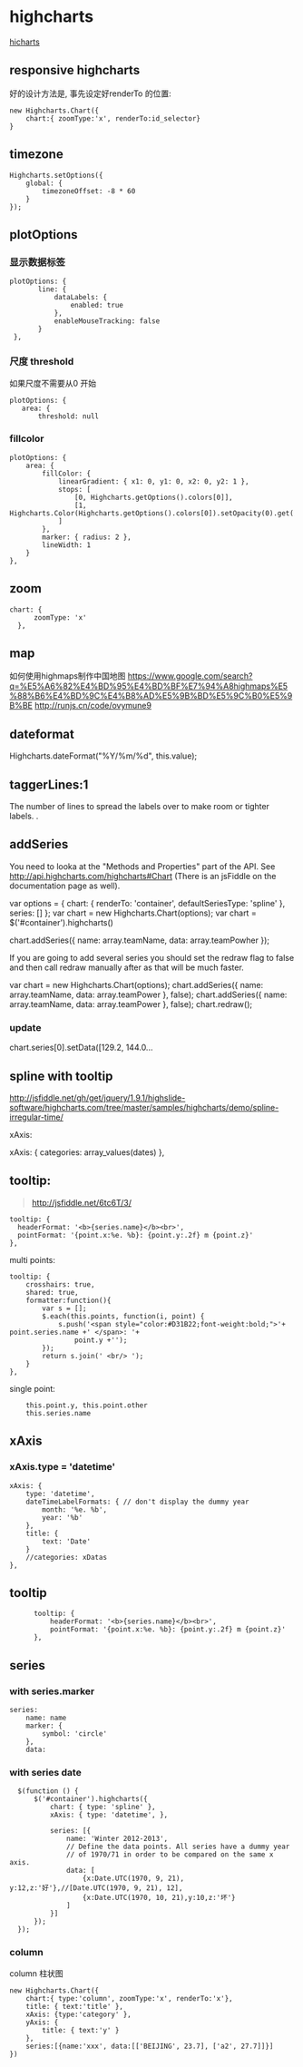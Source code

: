 # highcharts
[hicharts](/p/ria-chart-highcharts)

## responsive highcharts
好的设计方法是, 事先设定好renderTo 的位置:

    new Highcharts.Chart({
        chart:{ zoomType:'x', renderTo:id_selector}
    }

## timezone

    Highcharts.setOptions({
        global: {
            timezoneOffset: -8 * 60
        }
    });

## plotOptions

### 显示数据标签

    plotOptions: {
           line: {
               dataLabels: {
                   enabled: true
               },
               enableMouseTracking: false
           }
     },

### 尺度 threshold
如果尺度不需要从0 开始

    plotOptions: {
       area: {
           threshold: null

### fillcolor

    plotOptions: {
        area: {
            fillColor: {
                linearGradient: { x1: 0, y1: 0, x2: 0, y2: 1 },
                stops: [
                    [0, Highcharts.getOptions().colors[0]],
                    [1, Highcharts.Color(Highcharts.getOptions().colors[0]).setOpacity(0).get('rgba')]
                ]
            },
            marker: { radius: 2 },
            lineWidth: 1
        }
    },

## zoom

    chart: {
          zoomType: 'x'
      },


## map
如何使用highmaps制作中国地图
https://www.google.com/search?q=%E5%A6%82%E4%BD%95%E4%BD%BF%E7%94%A8highmaps%E5%88%B6%E4%BD%9C%E4%B8%AD%E5%9B%BD%E5%9C%B0%E5%9B%BE
http://runjs.cn/code/ovymune9


## dateformat

   Highcharts.dateFormat("%Y/%m/%d", this.value);

## taggerLines:1
 The number of lines to spread the labels over to make room or tighter labels. .

## addSeries
You need to looka at the "Methods and Properties" part of the API. See http://api.highcharts.com/highcharts#Chart (There is an jsFiddle on the documentation page as well).

  var options = {
      chart: {
          renderTo: 'container',
          defaultSeriesType: 'spline'
      },
      series: []
  };
  var chart = new Highcharts.Chart(options);
  var chart = $('#container').highcharts()

  chart.addSeries({
      name: array.teamName,
      data: array.teamPowher
  });

If you are going to add several series you should set the redraw flag to false and then call redraw manually after as that will be much faster.

  var chart = new Highcharts.Chart(options);
  chart.addSeries({
      name: array.teamName,
      data: array.teamPower
  }, false);
  chart.addSeries({
      name: array.teamName,
      data: array.teamPower
  }, false);
  chart.redraw();

### update

  chart.series[0].setData([129.2, 144.0...

## spline with tooltip
http://jsfiddle.net/gh/get/jquery/1.9.1/highslide-software/highcharts.com/tree/master/samples/highcharts/demo/spline-irregular-time/

xAxis:

  xAxis: {
      categories: array_values(dates)
  },

## tooltip:
> http://jsfiddle.net/6tc6T/3/

    tooltip: {
      headerFormat: '<b>{series.name}</b><br>',
      pointFormat: '{point.x:%e. %b}: {point.y:.2f} m {point.z}'
    },

multi points:

    tooltip: {
        crosshairs: true,
        shared: true,
        formatter:function(){
            var s = [];
            $.each(this.points, function(i, point) {
                s.push('<span style="color:#D31B22;font-weight:bold;">'+ point.series.name +' </span>: '+
                    point.y +'');
            });
            return s.join(' <br/> ');
        }
    },

single point:

        this.point.y, this.point.other
        this.series.name

## xAxis

### xAxis.type = 'datetime'

    xAxis: {
        type: 'datetime',
        dateTimeLabelFormats: { // don't display the dummy year
            month: '%e. %b',
            year: '%b'
        },
        title: {
            text: 'Date'
        }
        //categories: xDatas
    },

## tooltip

          tooltip: {
              headerFormat: '<b>{series.name}</b><br>',
              pointFormat: '{point.x:%e. %b}: {point.y:.2f} m {point.z}'
          },

## series

### with series.marker

    series:
        name: name
        marker: {
            symbol: 'circle'
        },
        data:

### with series date

      $(function () {
          $('#container').highcharts({
              chart: { type: 'spline' },
              xAxis: { type: 'datetime', },

              series: [{
                  name: 'Winter 2012-2013',
                  // Define the data points. All series have a dummy year
                  // of 1970/71 in order to be compared on the same x axis.
                  data: [
                      {x:Date.UTC(1970, 9, 21), y:12,z:'好'},//[Date.UTC(1970, 9, 21), 12],
                      {x:Date.UTC(1970, 10, 21),y:10,z:'坏'}
                  ]
              }]
          });
      });

### column
column 柱状图

    new Highcharts.Chart({
        chart:{ type:'column', zoomType:'x', renderTo:'x'},
        title: { text:'title' },
        xAxis: {type:'category' },
        yAxis: {
            title: { text:'y' }
        },
        series:[{name:'xxx', data:[['BEIJING', 23.7], ['a2', 27.7]]}]
    })
